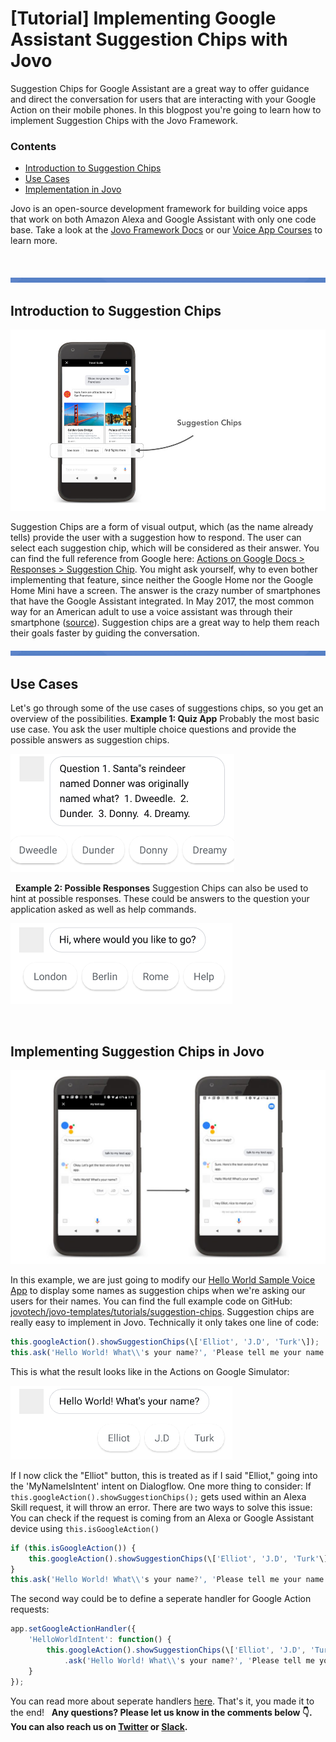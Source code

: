 # [Tutorial] Implementing Google Assistant Suggestion Chips with Jovo

Suggestion Chips for Google Assistant are a great way to offer guidance and direct the conversation for users that are interacting with your Google Action on their mobile phones. In this blogpost you're going to learn how to implement Suggestion Chips with the Jovo Framework.

### Contents

*   [Introduction to Suggestion Chips](#introduction-to-suggestion-chips)
*   [Use Cases](#use-cases)
*   [Implementation in Jovo](#implementation)

Jovo is an open-source development framework for building voice apps that work on both Amazon Alexa and Google Assistant with only one code base. Take a look at the [Jovo Framework Docs](https://www.jovo.tech/framework/docs) or our [Voice App Courses](https://www.jovo.tech/learn) to learn more.

  

![](./img//line2.png)



## Introduction to Suggestion Chips



![](./img//suggestion-chips-actions-on-google.jpg)

 Suggestion Chips are a form of visual output, which (as the name already tells) provide the user with a suggestion how to respond. The user can select each suggestion chip, which will be considered as their answer. You can find the full reference from Google here: [Actions on Google Docs > Responses > Suggestion Chip](https://developers.google.com/actions/assistant/responses#suggestion_chip). You might ask yourself, why to even bother implementing that feature, since neither the Google Home nor the Google Home Mini have a screen. The answer is the crazy number of smartphones that have the Google Assistant integrated. In May 2017, the most common way for an American adult to use a voice assistant was through their smartphone ([source](http://www.pewresearch.org/fact-tank/2017/12/12/nearly-half-of-americans-use-digital-voice-assistants-mostly-on-their-smartphones/)). Suggestion chips are a great way to help them reach their goals faster by guiding the conversation.   

![](./img//line2.png)



## Use Cases

Let's go through some of the use cases of suggestions chips, so you get an overview of the possibilities. **Example 1: Quiz App** Probably the most basic use case. You ask the user multiple choice questions and provide the possible answers as suggestion chips. 

![](./img//chip_03-1.png)

   **Example 2: Possible Responses** Suggestion Chips can also be used to hint at possible responses. These could be answers to the question your application asked as well as help commands. 

![](./img//chip_02-1.png)

  

## Implementing Suggestion Chips in Jovo



![](./img//suggestion-chips-jovo-1024x630.jpg)

 In this example, we are just going to modify our [Hello World Sample Voice App](https://github.com/jovotech/jovo-sample-voice-app-nodejs) to display some names as suggestion chips when we're asking our users for their names. You can find the full example code on GitHub: [jovotech/jovo-templates/tutorials/suggestion-chips](https://github.com/jovotech/jovo-templates/tree/master/tutorials/suggestion-chips). Suggestion chips are really easy to implement in Jovo. Technically it only takes one line of code:
```javascript
this.googleAction().showSuggestionChips(\['Elliot', 'J.D', 'Turk'\]);
this.ask('Hello World! What\\'s your name?', 'Please tell me your name.');
```
This is what the result looks like in the Actions on Google Simulator: 

![](./img//chip_01-1.png)

 If I now click the "Elliot" button, this is treated as if I said "Elliot," going into the 'MyNameIsIntent' intent on Dialogflow. One more thing to consider: If `this.googleAction().showSuggestionChips();` gets used within an Alexa Skill request, it will throw an error. There are two ways to solve this issue: You can check if the request is coming from an Alexa or Google Assistant device using `this.isGoogleAction()`
```javascript
if (this.isGoogleAction()) {
	this.googleAction().showSuggestionChips(\['Elliot', 'J.D', 'Turk'\]);
}
this.ask('Hello World! What\\'s your name?', 'Please tell me your name.');
```
The second way could be to define a seperate handler for Google Action requests:
```javascript
app.setGoogleActionHandler({
    'HelloWorldIntent': function() {
        this.googleAction().showSuggestionChips(\['Elliot', 'J.D', 'Turk'\]);
            .ask('Hello World! What\\'s your name?', 'Please tell me your name.');
    }
});
```
You can read more about seperate handlers [here](https://www.jovo.tech/framework/docs/app-logic#handler). That's it, you made it to the end!   **Any questions? Please let us know in the comments below 👇. You can also reach us on [Twitter](https://twitter.com/jovotech) or [Slack](https://www.jovo.tech/slack).**

<!--[metadata]: { "description": "Learn how to add suggestion chips to your Google Action" }-->